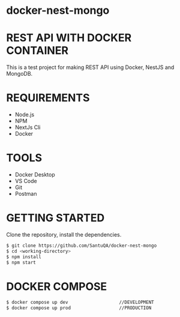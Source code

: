 # docker-nest-mongo
# REST API WITH DOCKER CONTAINER
This is a test project for making REST API using Docker, NestJS and MongoDB.

# REQUIREMENTS

-   Node.js
-   NPM
-   NextJs Cli
-   Docker

# TOOLS

-   Docker Desktop
-   VS Code
-   Git
-   Postman

# GETTING STARTED
Clone the repository, install the dependencies.
```bash
$ git clone https://github.com/SantuQA/docker-nest-mongo
$ cd <working-directory>   
$ npm install
$ npm start
```

# DOCKER COMPOSE
```bash
$ docker compose up dev                   //DEVELOPMENT
$ docker compose up prod                  //PRODUCTION
```





